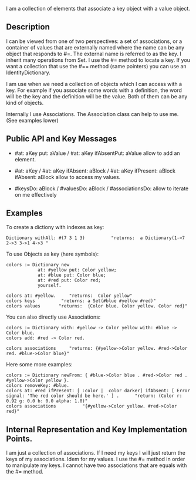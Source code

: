 I am a collection of elements that associate a key object with a value object.

Description
--------------------------

I  can be viewed from one of two perspectives: a set of associations, or a container of values that are externally named where the name can be any object that responds to #=. The external name is referred to as the key.  I inherit many operations from Set.
I use the #= method to locate a key. If you want a collection that use the #== method (same pointers) you can use an IdentityDictionary.

I am use when we need a collection of objects which I can access with a key. For example if you associate some words with a definition, the word will be the key and the definition will be the value. Both of them can be any kind of objects.

Internally I use Associations. The Association class can help to use me. (See examples lower)

Public API and Key Messages
--------------------------

- #at: aKey put: aValue / #at: aKey ifAbsentPut: aValue 		allow to add an element.
  
- #at: aKey / #at: aKey ifAbsent: aBlock / #at: aKey ifPresent: aBlock ifAbsent: aBlock 		allow to access my values.

- #keysDo: aBlock / #valuesDo: aBlock / #associationsDo: 		allow to iterate on me effectively

Examples 
--------------------------

To create a dictiony with indexes as key: 

	Dictionary withAll: #(7 3 1 3)   		"returns:  a Dictionary(1->7 2->3 3->1 4->3 "

To use Objects as key (here symbols): 

	colors := Dictionary new 
				at: #yellow put: Color yellow; 
				at: #blue put: Color blue;
				at: #red put: Color red;
				yourself.
				
	colors at: #yellow. 	"returns:  Color yellow"
	colors keys          "returns: a Set(#blue #yellow #red)"
	colors values       "returns:  {Color blue. Color yellow. Color red}"  

You can also directly use Associations: 

	colors := Dictionary with: #yellow -> Color yellow with: #blue -> Color blue.
	colors add: #red -> Color red.
	
	colors associations  	"returns: {#yellow->Color yellow. #red->Color red. #blue->Color blue}"
		
Here some more examples: 

	colors := Dictionary newFrom: { #blue->Color blue . #red->Color red . #yellow->Color yellow }. 
	colors removeKey: #blue. 
	colors at: #red ifPresent: [ :color |  color darker] ifAbsent: [ Error signal: 'The red color should be here.' ] .		"return: (Color r: 0.92 g: 0.0 b: 0.0 alpha: 1.0)"
	colors associations 		 "{#yellow->Color yellow. #red->Color red}"
 
Internal Representation and Key Implementation Points.
--------------------------

I am just a collection of associations. If I need my keys I will just return the keys of my associations. Idem for my values.
I use the #= method in order to manipulate my keys. I cannot have two associations that are equals with the #= method.